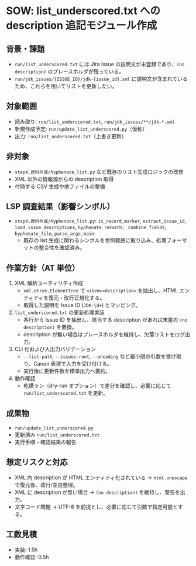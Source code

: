 # SOW: list_underscored.txt への description 追記モジュール作成

## 背景・課題
- `run/list_underscored.txt` には Jira Issue の説明文が未登録であり、`(no description)` のプレースホルダが残っている。
- `run/jdk_issues/{ISSUE_ID}/jdk-{issue_id}.xml` に説明文が含まれているため、これらを用いてリストを更新したい。

## 対象範囲
- 読み取り: `run/list_underscored.txt`, `run/jdk_issues/**/jdk-*.xml`
- 新規作成予定: `run/update_list_underscored.py`（仮称）
- 出力: `run/list_underscored.txt`（上書き更新）

## 非対象
- `step4.資料作成/hyphenate_list.py` など既存のリスト生成ロジックの改修
- XML 以外の情報源からの description 取得
- 付随する CSV 生成や他ファイルの整備

## LSP 調査結果（影響シンボル）
- `step4.資料作成/hyphenate_list.py`: `is_record_marker`, `extract_issue_id`, `load_issue_descriptions`, `hyphenate_records`, `_combine_fields`, `hyphenate_file`, `parse_args`, `main`
  - 既存の list 生成に関わるシンボルを参照範囲に取り込み、処理フォーマットの整合性を確認済み。

## 作業方針（AT 単位）
1. XML 解析ユーティリティ作成
   - `xml.etree.ElementTree` で `<item><description>` を抽出し、HTML エンティティを復元・改行正規化する。
   - 取得した説明を Issue ID (`JDK-\d+`) とマッピング。
2. `list_underscored.txt` の更新処理実装
   - 各行から Issue ID を抽出し、該当する description があれば末尾の `(no description)` を置換。
   - description が無い場合はプレースホルダを維持し、欠落リストをログ出力。
3. CLI 化および入出力バリデーション
   - `--list-path`, `--issues-root`, `--encoding` など最小限の引数を受け取り、Canon 表現で入力を受け付ける。
   - 実行後に更新件数を標準出力へ要約。
4. 動作確認
   - 乾燥ラン（dry-run オプション）で差分を確認し、必要に応じて `run/list_underscored.txt` を更新。

## 成果物
- `run/update_list_underscored.py`
- 更新済み `run/list_underscored.txt`
- 実行手順・確認結果の報告

## 想定リスクと対応
- XML 内 description が HTML エンティティ化されている → `html.unescape` で復元後、改行/空白整理。
- XML に description が無い場合 → `(no description)` を維持し、警告を出力。
- 文字コード問題 → UTF-8 を前提とし、必要に応じて引数で指定可能とする。

## 工数見積
- 実装: 1.5h
- 動作確認: 0.5h
